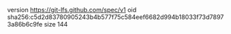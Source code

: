 version https://git-lfs.github.com/spec/v1
oid sha256:c5d2d83780905243b4b577f75c584eef6682d994b18033f73d78973a86b6c9fe
size 144
